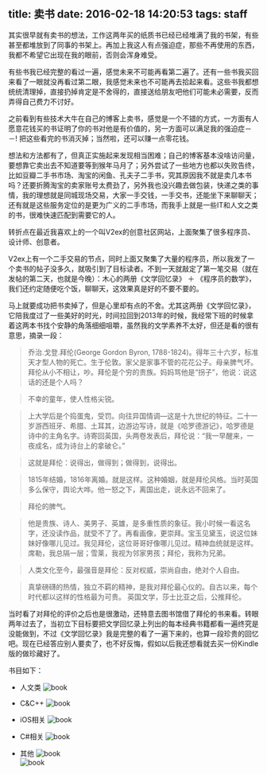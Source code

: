 title: 卖书
date: 2016-02-18 14:20:53
tags: staff
---

其实很早就有卖书的想法，工作这两年买的纸质书已经已经堆满了我的书架，有些甚至都堆放到了同事的书架上。<!--more-->再加上我这人有点强迫症，那些不再使用的东西，我都不希望它出现在我的眼前，否则会浑身难受。

有些书我已经完整的看过一遍，感觉未来不可能再看第二遍了。还有一些书我买回来看了一眼就没再看过第二眼，我感觉未来也不可能再去拾起来看。这些书我都想统统清理掉，直接扔掉肯定是不舍得的，直接送给朋友吧他们可能未必需要，反而弄得自己费力不讨好。

之前看到有些技术大牛在自己的博客上卖书，感觉是一个不错的方式，一方面有人愿意花钱买的书证明了你的书对他是有价值的，另一方面可以满足我的强迫症－－! 把这些看完的书消灭掉；当然啦，还可以赚一点零花钱。

想法和方法都有了，但真正实施起来发现相当困难；自己的博客基本没啥访问量，要想靠它卖出去不知道要等到猴年马月了；另外尝试了一些地方也都以失败告终，比如豆瓣二手书市场、淘宝的闲鱼、孔夫子二手书，究其原因我不就是卖几本书吗？还要折腾淘宝的卖家账号太费劲了，另外我也没兴趣去做包装，快递之类的事情，我的理想就是同城现场交易，大家一手交钱，一手交书，还能坐下来聊聊天；还有就是这些服务定位的是更为广义的二手市场，而我手上就是一些IT和人文之类的书，很难快速匹配到需要它的人。

转折点在最近我喜欢上的一个叫V2ex的创意社区网站，上面聚集了很多程序员、设计师、创意者。

V2ex上有一个二手交易的节点，同时上面又聚集了大量的程序员，所以我发了一个卖书的帖子没多久，就吸引到了目标读者。不到一天就敲定了第一笔交易（就在发帖的第二天，也就是今晚）：木心的两册《文学回忆录》 ＋ 《程序员的数学》，我们还约定随便吃个饭，聊聊天，这效果真是好的不要不要的。

马上就要成功把书卖掉了，但是心里却有点的不舍。尤其这两册《文学回忆录》，它陪我度过了一些美好的时光，时间拉回到2013年的时候，我经常下班的时候拿着这两本书找个安静的角落细细咀嚼，虽然我的文学素养不太好，但还是看的很有意思，摘录一段：

>	乔治.戈登.拜伦(George Gordon Byron, 1788-1824)。得年三十六岁，标准天才型人物的死亡。生于伦敦。家父是家事不管的花花公子。母亲脾气坏。拜伦从小不相让，吵。拜伦是个穷的贵族。妈妈骂他是“拐子”，他说：说这话的还是个人吗？
	
>	不幸的童年，使人性格尖锐。

>	上大学后是个捣蛋鬼，受罚。向往异国情调—这是十九世纪的特征。二十一岁游西班牙、希腊、土耳其，边游边写诗，就是《哈罗德游记》，哈罗德是诗中的主角名字。诗寄回英国，头两卷发表后，拜伦说：“我一早醒来，一夜成名，成为诗台上的拿破仑。”

>	这就是拜伦：说得出，做得到；做得到，说得出。

>	1815年结婚，1816年离婚。就是这样。这种婚姻，就是拜伦风格。当时英国多么保守，舆论大哗。他一怒之下，离国出走，说永远不回来了。

>	拜伦的脾气。

>	他是贵族、诗人、美男子、英雄，是多重性质的象征。我小时候一看这名字，还没读作品，就受不了了。再看画像，更崇拜。宝玉见黛玉，说这位妹妹好像哪儿见过。我见拜伦，这位哥哥好像哪儿见过。精神血统就是这样。席勒，我总隔一层；雪莱，我视为邻家男孩；拜伦，我称为兄弟。

>	人类文化至今，最强音是拜伦：反对权威，崇尚自由，绝对个人自由。

>	真挚磅礴的热情，独立不羁的精神，是我对拜伦最心仪的。自古以来，每个时代都以这样的性格最为可贵。
>	英国文学，莎士比亚之后，公推拜伦。

当时看了对拜伦的评价之后也是很激动，还特意去图书馆借了拜伦的书来看。转眼两年过去了，当初立下目标要把文学回忆录上列出的每本经典书籍都看一遍终究是没能做到，不过《文学回忆录》我是完整的看了一遍下来的，也算一段珍贵的回忆吧。现在已经答应别人要卖了，也不好反悔，假如以后我还想看就去买一份Kindle版的做珍藏好了。

书目如下：
- 人文类
![book](http://7xpbra.com1.z0.glb.clouddn.com/book5.pic.jpg)


- C&C++
![book](http://7xpbra.com1.z0.glb.clouddn.com/book4.pic.jpg)

- iOS相关
![book](http://7xpbra.com1.z0.glb.clouddn.com/book1.pic.jpg)


- C#相关
![book](http://7xpbra.com1.z0.glb.clouddn.com/book3.pic.jpg)

- 其他
![book](http://7xpbra.com1.z0.glb.clouddn.com/book2.pic.jpg)   
![book](http://7xpbra.com1.z0.glb.clouddn.com/book6.pic.jpg)  
   